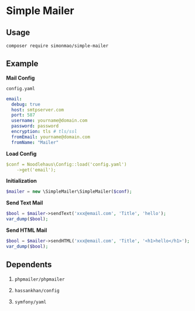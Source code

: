 # Simple Mailer

## Usage

```shell script
composer require simonmao/simple-mailer
```

## Example

**Mail Config**

`config.yaml`

```yaml
email:
  debug: true
  host: smtpserver.com
  port: 587
  username: yourname@domain.com
  password: password
  encryption: tls # tls/ssl
  fromEmail: yourname@domain.com
  fromName: "Mailer"
```


**Load Config**

```yaml
$conf = Noodlehaus\Config::load('config.yaml')
    ->get('email');
```


**Initialization**

```php
$mailer = new \SimpleMailer\SimpleMailer($conf);
```


**Send Text Mail**

```php
$bool = $mailer->sendText('xxx@email.com', 'Title', 'hello');
var_dump($bool);
```


**Send HTML Mail**

```php
$bool = $mailer->sendHTML('xxx@email.com', 'Title', '<h1>hello</h1>');
var_dump($bool);
```

## Dependents

1. `phpmailer/phpmailer`

2. `hassankhan/config`

3. `symfony/yaml`